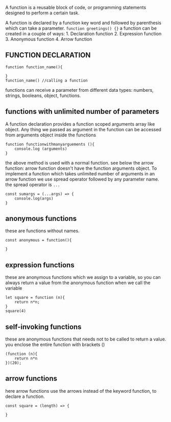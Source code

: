A function is a reusable block of code, or programming statements designed to perform a certain task.

A function is declared by a function key word and followed by parenthesis which can take a parameter.
    `function greetings() {}`
a function can be created in a couple of ways:
    1. Declaration function
    2. Expression function
    3. Anonymous function
    4. Arrow function

## FUNCTION DECLARATION
```
function function_name(){

}
function_name() //calling a function
```

functions can receive a parameter from different data types: numbers, strings, booleans, object, functions.

## functions with unlimited number of parameters
A function declaration provides a function scoped arguments array like object. Any thing we passed as argument in the function can be accessed from arguments object inside the functions
```
function functionwithmanyarguements (){
    console.log (arguments)
}
```
the above method is used with a normal function.
see below the arrow function:
arrow function doesn't have the function arguments object. To implement a function which takes unlimited number of arguments in an arrow function we use spread operator followed by any parameter name. 
the spread operator is `...`
```
const sumargs = (...args) => {
    console.log(args)
}
```
## anonymous functions
these are functions without names.
```
const anonymous = function(){

}
```

## expression functions
these are anonymous functions which we assign to a variable, so you can always return a value from the anonymous function when we call the variable
```
let square = function (n){
    return n*n;
}
square(4)
```
## self-invoking functions
these are anonymous functions that needs not to be called to return a value. you enclose the entire function with brackets ()
```
(function (n){
    return n*n
})(20);   
```
## arrow functions
here arrow functions use the arrows instead of the keyword function, to declare a function.
```
const square = (length) => {

}
```
